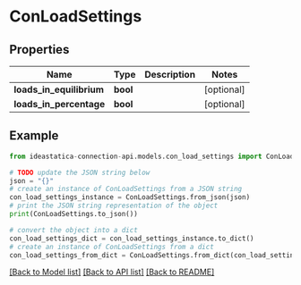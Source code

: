 # ConLoadSettings


## Properties

Name | Type | Description | Notes
------------ | ------------- | ------------- | -------------
**loads_in_equilibrium** | **bool** |  | [optional] 
**loads_in_percentage** | **bool** |  | [optional] 

## Example

```python
from ideastatica-connection-api.models.con_load_settings import ConLoadSettings

# TODO update the JSON string below
json = "{}"
# create an instance of ConLoadSettings from a JSON string
con_load_settings_instance = ConLoadSettings.from_json(json)
# print the JSON string representation of the object
print(ConLoadSettings.to_json())

# convert the object into a dict
con_load_settings_dict = con_load_settings_instance.to_dict()
# create an instance of ConLoadSettings from a dict
con_load_settings_from_dict = ConLoadSettings.from_dict(con_load_settings_dict)
```
[[Back to Model list]](../README.md#documentation-for-models) [[Back to API list]](../README.md#documentation-for-api-endpoints) [[Back to README]](../README.md)



